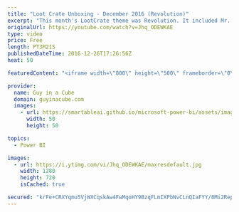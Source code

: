 ```yaml
---
title: "Loot Crate Unboxing - December 2016 (Revolution)"
excerpt: "This month's LootCrate theme was Revolution. It included Mr. Robot, Assassin's Creed and Firefly.  Affiliate Link if you want to help support Guy in a Cube: http://bit.ly/2cNY20R  LET'S CONNECT!  Guy in a Cube -- https://guyinacube.com -- http://twitter.com/guyinacube -- http://www.facebook.com/guyinacube"
originalUrl: https://youtube.com/watch?v=Jhq_ODEWKAE
type: video
price: Free
length: PT3M21S
publishedDateTime: 2016-12-26T17:26:56Z
heat: 50

featuredContent: "<iframe width=\"800\" height=\"500\" frameborder=\"0\" src=\"https://www.youtube.com/embed/Jhq_ODEWKAE\" allow=\"accelerometer; autoplay; encrypted-media; gyroscope; picture-in-picture\" allowfullscreen></iframe>"

provider:
  name: Guy in a Cube
  domain: guyinacube.com
  images:
    - url: https://smartableai.github.io/microsoft-power-bi/assets/images/organizations/guyinacube.com-50x50.jpg
      width: 50
      height: 50

topics:
  - Power BI

images:
  - url: https://i.ytimg.com/vi/Jhq_ODEWKAE/maxresdefault.jpg
    width: 1280
    height: 720
    isCached: true

secured: "krFe+CRXYqmu5VjWXCqskAw4FwMqoHY9BzqFLmIXPbNvCLnQIaFYY/8Mi2Rep0uoZgx8zMjKS39hOqFJ9OTv2Tb+HXtOBoHyKMdN4UP/YTRsmkd7jjCAj9bCwbnXO1HAkg09j4WA7jxKvFxS/XiNtO11ZYwfHmIngPsvcW59WH4hskWVjDYKv3mgIpsc1GkJ8xuLkjyOuQvNoBMa76yl+j07YMh2nV//OVgG2uJbLHhvBpFkVEkGFCO5ZW52T7aNGrNldlwBLySIdf47OtVoeWj4CP3YRoiK+dLL39/kTYT/WlP1zjYTIo/mS5eRrq0OvlYczMuWt+LVDwSsG5hi3jMzzKYu3f9HrVFFDzEsRshYrpiWhRmERZCTL197egZz0uiY2PA3A2Jaatzbhm5qwWWOmJMqpTYfhCyEm5M+uLY=;PnNgkb3fSr19KhPLKYoVjQ=="
---
```


